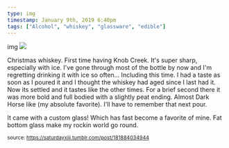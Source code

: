 ```yaml
---
type: img
timestamp: January 9th, 2019 6:40pm
tags: ["Alcohol", "whiskey", "glassware", "edible"]
---
```

img
<img src="https://saturdayxiii.github.io/media/181884034944.jpg"/>
                                                                                          
Christmas whiskey.  First time having Knob Creek.  It's super sharp, especially with ice.  I've gone through most of the bottle by now and I'm regretting drinking it with ice so often&hellip; Including this time.  I had a taste as soon as I poured it and I thought the whiskey had aged since I last had it.  Now its settled and it tastes like the other times.  For a brief second there it was more bold and full bodied with a slightly peat ending.  Almost Dark Horse like (my absolute favorite). I'll have to remember that next pour.



It came with a custom glass! Which has fast become a favorite of mine.  Fat bottom glass make my rockin world go round.
 
                                    
                
                
                
                
                                
<small>source: https://saturdayxiii.tumblr.com/post/181884034944</small>